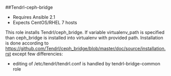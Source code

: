 ##Tendrl-ceph-bridge

- Requires Ansible 2.1
- Expects CentOS/RHEL 7 hosts

This role installs Tendrl/ceph_bridge. If variable virtualenv_path is specified than ceph_bridge is installed into virtualenv with provided path. Installation is done according to https://github.com/Tendrl/ceph_bridge/blob/master/doc/source/installation.rst except few differencies:

- editing of /etc/tendrl/tendrl.conf is handled by tendrl-bridge-common role
 
